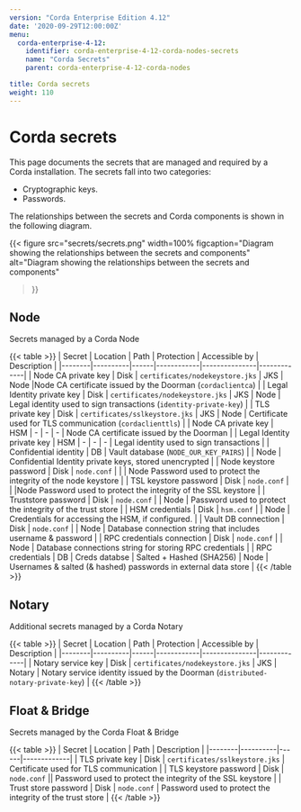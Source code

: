 ```yaml
---
version: "Corda Enterprise Edition 4.12"
date: '2020-09-29T12:00:00Z'
menu:
  corda-enterprise-4-12:
    identifier: corda-enterprise-4-12-corda-nodes-secrets
    name: "Corda Secrets"
    parent: corda-enterprise-4-12-corda-nodes

title: Corda secrets
weight: 110
---
```

# Corda secrets

This page documents the secrets that are managed and required by a Corda installation. The secrets fall into two categories:

* Cryptographic keys.
* Passwords.

The relationships between the secrets and Corda components is shown in the following diagram.

   {{<
     figure
	    src="secrets/secrets.png"
      width=100%
	    figcaption="Diagram showing the relationships between the secrets and components"
	    alt="Diagram showing the relationships between the secrets and components"
   >}}

## Node

Secrets managed by a Corda Node

{{< table >}}
| Secret | Location | Path | Protection | Accessible by | Description |
|--------|----------|------|------------|---------------|-------------|
| Node CA private key | Disk | `certificates/nodekeystore.jks` | JKS | Node |Node CA certificate issued by the Doorman (`cordaclientca`) |
| Legal Identity private key | Disk | `certificates/nodekeystore.jks` | JKS | Node | Legal identity used to sign transactions (`identity-private-key`) |
| TLS private key | Disk | `certificates/sslkeystore.jks` | JKS | Node | Certificate used for TLS communication (`cordaclienttls`) |
| Node CA private key | HSM | - | - | - | Node CA certificate issued by the Doorman |
| Legal Identity private key | HSM | - | - | - | Legal identity used to sign transactions |
| Confidential identity | DB | Vault database (`NODE_OUR_KEY_PAIRS`) |  | Node | Confidential Identity private keys, stored unencrypted |
| Node keystore password | Disk | `node.conf` | | | Node	Password used to protect the integrity of the node keystore |
| TSL keystore password | Disk | `node.conf` | | |Node	Password used to protect the integrity of the SSL keystore |
| Truststore password | Disk | `node.conf` |  | Node | Password used to protect the integrity of the trust store |
| HSM credentials | Disk | `hsm.conf` | | Node | Credentials for accessing the HSM, if configured. |
| Vault DB connection | Disk | `node.conf` | | Node | Database connection string that includes username & password |
| RPC credentials connection | Disk | `node.conf` | | Node | Database connections string for storing RPC credentials |
| RPC credentials | DB | Creds databse | Salted + Hashed (SHA256) | Node | Usernames & salted (& hashed) passwords in external data store |
{{< /table >}}


## Notary
Additional secrets managed by a Corda Notary

{{< table >}}
| Secret | Location | Path | Protection | Accessible by | Description |
|--------|----------|------|------------|---------------|-------------|
| Notary service key | Disk | `certificates/nodekeystore.jks` | JKS | Notary | Notary service identity issued by the Doorman (`distributed-notary-private-key`) |
{{< /table >}}

## Float & Bridge
Secrets managed by the Corda Float & Bridge

{{< table >}}
| Secret | Location | Path | Description |
|--------|----------|------|-------------|
| TLS private key | Disk | `certificates/sslkeystore.jks`  | Certificate used for TLS communication |
| TLS keystore password | Disk | `node.conf` || Password used to protect the integrity of the SSL keystore |
| Trust store password | Disk | `node.conf` |  Password used to protect the integrity of the trust store |
{{< /table >}}
